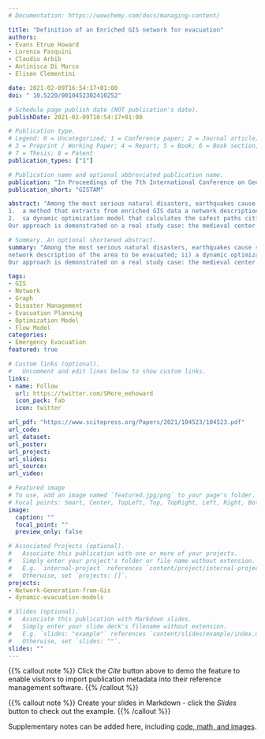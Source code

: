 ```yaml
---
# Documentation: https://wowchemy.com/docs/managing-content/

title: "Definition of an Enriched GIS network for evacuation"
authors: 
- Evans Etrue Howard
- Lorenza Pasquini
- Claudio Arbib
- Antinisca Di Marco
- Eliseo Clementini

date: 2021-02-09T16:54:17+01:00
doi: " 10.5220/0010452302410252"

# Schedule page publish date (NOT publication's date).
publishDate: 2021-02-09T16:54:17+01:00

# Publication type.
# Legend: 0 = Uncategorized; 1 = Conference paper; 2 = Journal article;
# 3 = Preprint / Working Paper; 4 = Report; 5 = Book; 6 = Book section;
# 7 = Thesis; 8 = Patent
publication_types: ["1"]

# Publication name and optional abbreviated publication name.
publication: "In Proceedings of the 7th International Conference on Geographical Information Systems Theory, Applications and Management (GISTAM 2021)"
publication_short: "GISTAM"

abstract: "Among the most serious natural disasters, earthquakes cause severe damages to infrastructures and building, can kill or injure thousands of humans and animals and, in the luckiest circumstances, just make people homeless destroying communities, habitats, economies and mental equilibrium. In order to minimise the loss of lives, an effective evacuation plan to cope with worldwide disasters is required. In this paper we describe a novel approach to timely formulate an evacuation plan of an area struck by an earthquake. The proposed solution leverages on a two-steps modeling framework: 
1.  a method that extracts from enriched GIS data a network description of the area to be evacuated; 
2.  sa dynamic optimization model that calculates the safest paths citizens should follow to reach pre-identified safe areas. While the network is computed off-line at design time, the optimization model, or one of its reductions, can be embedded in a real-time system that, recomputing it several times, can guide citizen after a natural disaster even in case of high dynamic scenario.
Our approach is demonstrated on a real study case: the medieval center of the Italian town of Sulmona, for which detailed GIS data with information on the urban structure and building vulnerability are available."

# Summary. An optional shortened abstract.
summary: "Among the most serious natural disasters, earthquakes cause severe damages to infrastructures and building, can kill or injure thousands of humans and animals and, in the luckiest circumstances, just make people homeless destroying communities, habitats, economies and mental equilibrium. In order to minimise the loss of lives, an effective evacuation plan to cope with worldwide disasters is required. In this paper we describe a novel approach to timely formulate an evacuation plan of an area struck by an earthquake. The proposed solution leverages on a two-steps modeling framework: i) a method that extracts from enriched GIS data a
network description of the area to be evacuated; ii) a dynamic optimization model that calculates the safest paths citizens should follow to reach pre-identified safe areas. While the network is computed off-line at design time, the optimization model, or one of its reductions, can be embedded in a real-time system that, recomputing it several times, can guide citizen after a natural disaster even in case of high dynamic scenario.
Our approach is demonstrated on a real study case: the medieval center of the Italian town of Sulmona, for which detailed GIS data with information on the urban structure and building vulnerability are available."

tags: 
- GIS
- Network
- Graph
- Disaster Management
- Evacuation Planning
- Optimization Model
- Flow Model
categories: 
- Emergency Evacuation
featured: true

# Custom links (optional).
#   Uncomment and edit lines below to show custom links.
links:
- name: Follow
  url: https://twitter.com/SMore_eehoward
  icon_pack: fab
  icon: twitter

url_pdf: "https://www.scitepress.org/Papers/2021/104523/104523.pdf"
url_code:
url_dataset:
url_poster:
url_project:
url_slides:
url_source:
url_video:

# Featured image
# To use, add an image named `featured.jpg/png` to your page's folder. 
# Focal points: Smart, Center, TopLeft, Top, TopRight, Left, Right, BottomLeft, Bottom, BottomRight.
image:
  caption: ""
  focal_point: ""
  preview_only: false

# Associated Projects (optional).
#   Associate this publication with one or more of your projects.
#   Simply enter your project's folder or file name without extension.
#   E.g. `internal-project` references `content/project/internal-project/index.md`.
#   Otherwise, set `projects: []`.
projects: 
- Network-Generation-from-Gis
- dynamic-evacuation-models

# Slides (optional).
#   Associate this publication with Markdown slides.
#   Simply enter your slide deck's filename without extension.
#   E.g. `slides: "example"` references `content/slides/example/index.md`.
#   Otherwise, set `slides: ""`.
slides: ""
---
```


{{% callout note %}}
Click the *Cite* button above to demo the feature to enable visitors to import publication metadata into their reference management software.
{{% /callout %}}

{{% callout note %}}
Create your slides in Markdown - click the *Slides* button to check out the example.
{{% /callout %}}

Supplementary notes can be added here, including [code, math, and images](https://wowchemy.com/docs/writing-markdown-latex/).